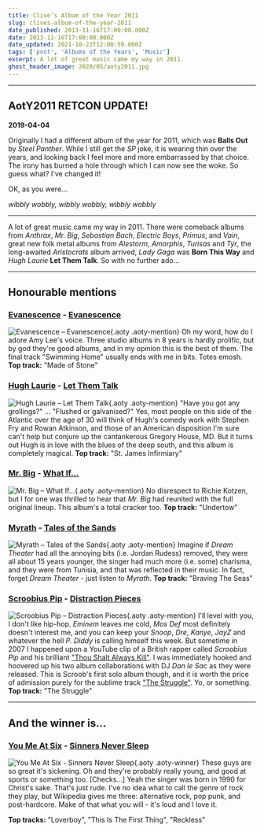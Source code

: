 ```yaml
---
title: Clive’s Album of the Year 2011
slug: clives-album-of-the-year-2011
date_published: 2013-11-16T17:00:00.000Z
date: 2013-11-16T17:00:00.000Z
date_updated: 2021-10-22T12:00:59.000Z
tags: ['post', 'Albums of the Years', 'Music']
excerpt: A lot of great music came my way in 2011.
ghost_header_image: 2020/05/aoty2011.jpg
---
```


---

## AotY2011 RETCON UPDATE!

**2019-04-04**

Originally I had a different album of the year for 2011, which was **Balls Out** by *Steel Panther*. While I still get the *SP* joke, it is wearing thin over the years, and looking back I feel more and more embarrassed by that choice. The irony has burned a hole through which I can now see the woke. So guess what? I've changed it!

OK, as you were...

*wibbly wobbly, wibbly wobbly, wibbly wobbly*

---

A lot of great music came my way in 2011. There were comeback albums from *Anthrax*, *Mr. Big*, *Sebastian Bach*, *Electric Boys*, *Primus*, and *Vain*, great new folk metal albums from *Alestorm*, *Amorphis*, *Turisas* and *Týr*, the long-awaited *Aristocrats* album arrived, *Lady Gaga* was **Born This Way** and *Hugh Laurie* **Let Them Talk**. So with no further ado...

---

## Honourable mentions

### [Evanescence](http://www.evanescence.com/) - [Evanescence](https://www.amazon.co.uk/Evanescence/dp/B00LLMSAX0/)

![Evanescence – Evanescence](/public/images/2020/05/evanescence_evanescence.jpeg){.aoty .aoty-mention} Oh my word, how do I adore Amy Lee's voice. Three studio albums in 8 years is hardly prolific, but by god they're good albums, and in my opinion this is the best of them. The final track "Swimming Home" usually ends with me in bits. Totes emosh. **Top track:** "Made of Stone"

### [Hugh Laurie](http://hughlaurieblues.com/) - [Let Them Talk](http://www.amazon.co.uk/Let-Them-Talk-Hugh-Laurie/dp/B004M7OLPM/)

![Hugh Laurie – Let Them Talk](/public/images/2020/05/hugh-laurie_let-them-talk.jpeg){.aoty .aoty-mention} "Have you got any grollings?" ... "Flushed or galvanised?" Yes, most people on this side of the Atlantic over the age of 30 will think of Hugh's comedy work with Stephen Fry and Rowan Atkinson, and those of an American disposition I'm sure can't help but conjure up the cantankerous Gregory House, MD. But it turns out Hugh is in love with the blues of the deep south, and this album is completely magical. **Top track:** "St. James Infirmiary"

### [Mr. Big](http://www.mrbigsite.com/) - [What If...](http://www.amazon.co.uk/What-If-Mr-Big/dp/B004DWKO8Y/)

![Mr. Big – What If...](/public/images/2020/05/mr-big_what-if.jpeg){.aoty .aoty-mention} No disrespect to Richie Kotzen, but I for one was thrilled to hear that *Mr. Big* had reunited with the full original lineup. This album's a total cracker too. **Top track:** "Undertow"

### [Myrath](http://www.myrath.com/) - [Tales of the Sands](http://www.amazon.co.uk/Tales-Sands-Myrath/dp/B005DKLPLA/)

![Myrath – Tales of the Sands](/public/images/2020/05/myrath_tales-of-the-sands.jpeg){.aoty .aoty-mention} Imagine if *Dream Theater* had all the annoying bits (i.e. Jordan Rudess) removed, they were all about 15 years younger, the singer had much more (i.e. some) charisma, and they were from Tunisia, and that was reflected in their music. In fact, forget *Dream Theater* - just listen to *Myrath*. **Top track:** "Braving The Seas"

### [Scroobius Pip](http://scroobiuspip.co.uk/) - [Distraction Pieces](http://www.amazon.co.uk/Distraction-Pieces-Scroobius-Pip/dp/B005CWPO84/)

![Scroobius Pip – Distraction Pieces](/public/images/2020/05/scroobius-pip_distraction-pieces.jpeg){.aoty .aoty-mention} I'll level with you, I don't like hip-hop. *Eminem* leaves me cold, *Mos Def* most definitely doesn't interest me, and you can keep your *Snoop*, *Dre*, *Kanye*, *JayZ* and whatever the hell *P. Diddy* is calling himself this week. But sometime in 2007 I happened upon a YouTube clip of a British rapper called *Scroobius Pip* and his brilliant ["Thou Shalt Always Kill"](http://youtu.be/yoN6XfyQsr4). I was immediately hooked and hoovered up his two album collaborations with DJ *Dan le Sac* as they were released. This is Scroob's first solo album though, and it is worth the price of admission purely for the sublime track ["The Struggle"](http://youtu.be/O3HCXh9WQSo). Yo, or something. **Top track:** "The Struggle"

---

## And the winner is...

### [You Me At Six](http://www.youmeatsix.co.uk/) - [Sinners Never Sleep](http://www.amazon.co.uk/Sinners-Never-Sleep-You-Six/dp/B005FEE7NC/)
![You Me At Six - Sinners Never Sleep](/public/images/2019/04/sinnersneversleep.jpg){.aoty .aoty-winner}
These guys are so great it's sickening. Oh and they're probably really young, and good at sports or something too. [Checks...] Yeah the singer was born in 1990 for Christ's sake. That's just rude. I've no idea what to call the genre of rock they play, but Wikipedia gives me three: alternative rock, pop punk, and post-hardcore. Make of that what you will - it's loud and I love it.

**Top tracks:** "Loverboy", "This Is The First Thing", "Reckless"
